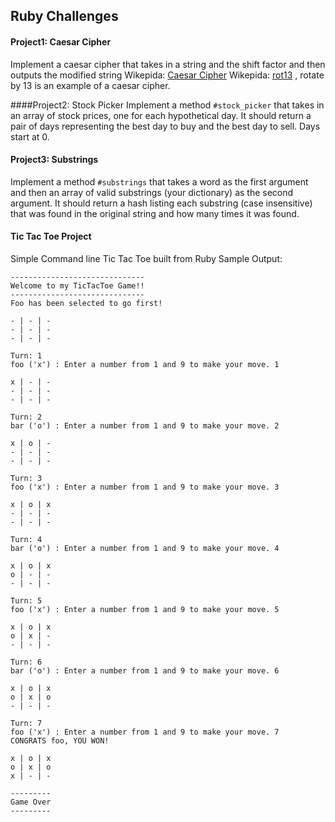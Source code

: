 ## Ruby Challenges
#### Project1: Caesar Cipher
Implement a caesar cipher that takes in a string and the shift factor and then outputs the modified string
Wikepida: [Caesar Cipher](http://en.wikipedia.org/wiki/Caesar_cipher)
Wikepida: [rot13](http://en.wikipedia.org/wiki/ROT13) , rotate by 13 is an example of a caesar cipher.


####Project2: Stock Picker
Implement a method `#stock_picker` that takes in an array of stock prices, one for each hypothetical day. It should return a pair of days representing the best day to buy and the best day to sell. Days start at 0.

#### Project3: Substrings
Implement a method `#substrings` that takes a word as the first argument and then an array of valid substrings (your dictionary) as the second argument. It should return a hash listing each substring (case insensitive) that was found in the original string and how many times it was found.

#### Tic Tac Toe Project
Simple Command line Tic Tac Toe built from Ruby
Sample Output:
```
------------------------------
Welcome to my TicTacToe Game!!
------------------------------
Foo has been selected to go first!

- | - | -
- | - | -
- | - | -

Turn: 1
foo ('x') : Enter a number from 1 and 9 to make your move. 1

x | - | -
- | - | -
- | - | -

Turn: 2
bar ('o') : Enter a number from 1 and 9 to make your move. 2

x | o | -
- | - | -
- | - | -

Turn: 3
foo ('x') : Enter a number from 1 and 9 to make your move. 3

x | o | x
- | - | -
- | - | -

Turn: 4
bar ('o') : Enter a number from 1 and 9 to make your move. 4

x | o | x
o | - | -
- | - | -

Turn: 5
foo ('x') : Enter a number from 1 and 9 to make your move. 5

x | o | x
o | x | -
- | - | -

Turn: 6
bar ('o') : Enter a number from 1 and 9 to make your move. 6

x | o | x
o | x | o
- | - | -

Turn: 7
foo ('x') : Enter a number from 1 and 9 to make your move. 7
CONGRATS foo, YOU WON!

x | o | x
o | x | o
x | - | -

---------
Game Over
---------
```

